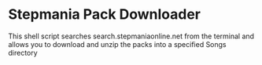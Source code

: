 # Stepmania Pack Downloader

This shell script searches search.stepmaniaonline.net from the terminal and allows you to download and unzip the packs into a specified Songs directory